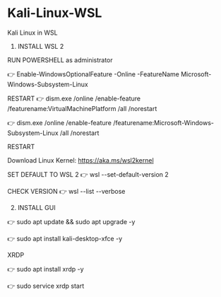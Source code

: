 # Kali-Linux-WSL
Kali Linux in WSL

1. INSTALL WSL 2

RUN POWERSHELL as administrator

👉 Enable-WindowsOptionalFeature -Online -FeatureName Microsoft-Windows-Subsystem-Linux

RESTART
👉 dism.exe /online /enable-feature /featurename:VirtualMachinePlatform /all /norestart

👉 dism.exe /online /enable-feature /featurename:Microsoft-Windows-Subsystem-Linux /all /norestart

RESTART

Download Linux Kernel: https://aka.ms/wsl2kernel

SET DEFAULT TO WSL 2
👉 wsl --set-default-version 2

CHECK VERSION 
👉 wsl --list --verbose

2. INSTALL GUI

👉 sudo apt update && sudo apt upgrade -y

👉 sudo apt install kali-desktop-xfce -y

XRDP

👉 sudo apt install xrdp -y

👉 sudo service xrdp start

